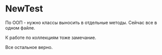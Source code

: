 # NewTest

По ООП - нужно классы выносить в отдельные методы. Сейчас все в одном файле.

К работе по коллекциям тоже замечание.

Все остальное верно.
